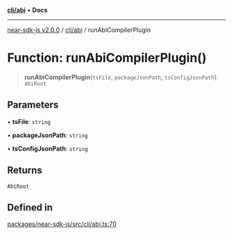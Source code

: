 [**cli/abi**](../README.md) • **Docs**

***

[near-sdk-js v2.0.0](../../../packages.md) / [cli/abi](../README.md) / runAbiCompilerPlugin

# Function: runAbiCompilerPlugin()

> **runAbiCompilerPlugin**(`tsFile`, `packageJsonPath`, `tsConfigJsonPath`): `AbiRoot`

## Parameters

• **tsFile**: `string`

• **packageJsonPath**: `string`

• **tsConfigJsonPath**: `string`

## Returns

`AbiRoot`

## Defined in

[packages/near-sdk-js/src/cli/abi.ts:70](https://github.com/dim-daskalov/near-sdk-js/blob/d72c9c5d6e6863e8c60ad0aa42a57e43d9805f07/packages/near-sdk-js/src/cli/abi.ts#L70)
